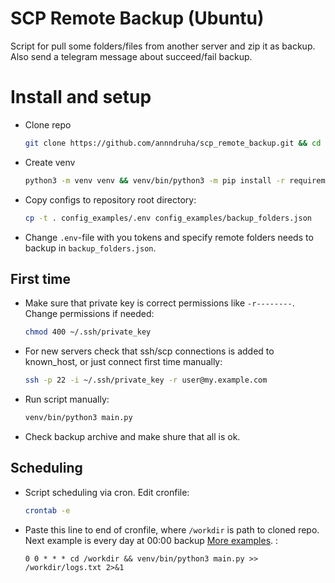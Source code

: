 # SCP Remote Backup (Ubuntu)
Script for pull some folders/files from another server and zip it as backup. Also send a telegram message about succeed/fail backup.

# Install and setup

* Clone repo
  ```bash
  git clone https://github.com/annndruha/scp_remote_backup.git && cd scp_remote_backup
  ```

* Create venv
  ```bash
  python3 -m venv venv && venv/bin/python3 -m pip install -r requirements.txt
  ```

* Copy configs to repository root directory:
  ```bash
  cp -t . config_examples/.env config_examples/backup_folders.json
  ```

* Change `.env`-file with you tokens and specify remote folders needs to backup in `backup_folders.json`.

## First time
* Make sure that private key is correct permissions like `-r--------`. Change permissions if needed: 
  ```bash
  chmod 400 ~/.ssh/private_key
  ```

* For new servers check that ssh/scp connections is added to known_host, or just connect first time manually:
  ```bash
  ssh -p 22 -i ~/.ssh/private_key -r user@my.example.com
  ```

* Run script manually:
  ```bash
  venv/bin/python3 main.py
  ```
* Check backup archive and make shure that all is ok.

## Scheduling

* Script scheduling via cron. Edit cronfile:
  ```bash
  crontab -e
  ```
* Paste this line to end of cronfile, where `/workdir` is path to cloned repo. Next example is every day at 00:00 backup [More examples](https://crontab.guru/examples.html). :
  ```text
  0 0 * * * cd /workdir && venv/bin/python3 main.py >> /workdir/logs.txt 2>&1
  ```
